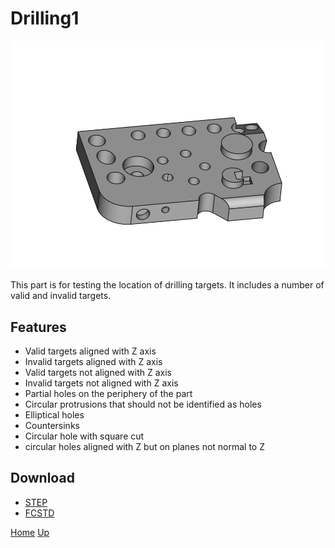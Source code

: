 # Drilling1

![Drilling1](Drilling1_t.png "Drilling1")

This part is for testing the location of drilling targets.  It includes a number of valid and invalid targets.


## Features

* Valid targets aligned with Z axis
* Invalid targets aligned with Z axis
* Valid targets not aligned with Z axis
* Invalid targets not aligned with Z axis
* Partial holes on the periphery of the part
* Circular protrusions that should not be identified as holes
* Elliptical holes
* Countersinks
* Circular hole with square cut
* circular holes aligned with Z but on planes not normal to Z

## Download

- [STEP](Drilling1.step)
- [FCSTD](Drilling1.fcstd)

[Home](https://sliptonic.github.io/cnctorture/) [Up](../list.md)

